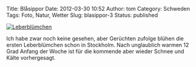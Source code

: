 Title: Blåsippor
Date: 2012-03-30 10:52
Author: tom
Category: Schweden
Tags: Foto, Natur, Wetter
Slug: blasippor-3
Status: published

[![Leberblümchen](http://www.fiket.de/pic/blasippvert_s.jpg "Leberblümchen")](http://www.fiket.de/pic/blasippvert_l.jpg)

Ich habe zwar noch keine gesehen, aber Gerüchten zufolge blühen die
ersten Leberblümchen schon in Stockholm. Nach unglaublich warmen 12 Grad
Anfang der Woche ist für die kommende aber wieder Schnee und Kälte
vorhergesagt.

